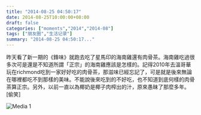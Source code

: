 ```yaml
---
title: "2014-08-25 04:50:17"
date: 2014-08-25T10:00:00+08:00
draft: false
categories: ["moments","2014","2014-08"]
tags: ["朋友圈","生活记录"]
summary: "2014-08-25 04:50:17..."
---
```


昨天看了新一期的《鋒味》就跑去吃了星馬印的海南雞還有肉骨茶。海南雞吃過很多次可是還是不知道所謂「正宗」的海南雞應該是怎樣的。記得2010年去溫哥華玩在richmond吃到一家好好吃的肉骨茶，那滋味已經忘記了，可是就是後來無論在哪裡都吃不到那樣的美味。不能說後來吃到的不好吃，也不知道到底何樣的肉骨茶算正宗。另外，以前一直以為椰奶是椰子肉榨出的汁，原來愚昧了那麼多年。[偷笑]

![Media 1](/Moments/photos/2014-08-25/201408250450170.jpg)

